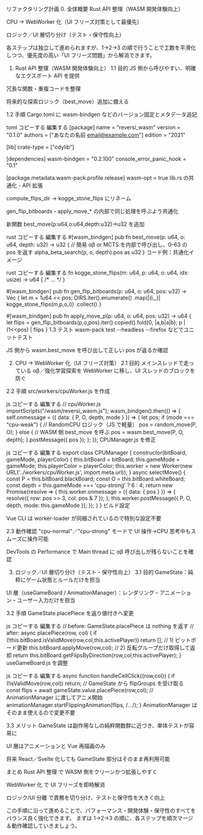 リファクタリング計画
0. 全体概要
Rust API 整理（WASM 開発体験向上）

CPU → WebWorker 化（UI フリーズ対策として最優先）

ロジック／UI 層切り分け（テスト・保守性向上）

各ステップは独立して進められますが、1→2→3 の順で行うことで工数を平滑化しつつ、優先度の高い「UI フリーズ問題」から解消できます。

1. Rust API 整理（WASM 開発体験向上）
1.1 目的
JS 側から呼びやすい、明確なエクスポート API を提供

冗長な関数・重複コードを整理

将来的な探索ロジック（best_move）追加に備える

1.2 手順
Cargo.toml に wasm-bindgen などのバージョン固定とメタデータ追記

toml
コピーする
編集する
[package]
name = "reversi_wasm"
version = "0.1.0"
authors = ["あなたの名前 <email@example.com>"]
edition = "2021"

[lib]
crate-type = ["cdylib"]

[dependencies]
wasm-bindgen = "0.2.100"
console_error_panic_hook = "0.1"

[package.metadata.wasm-pack.profile.release]
wasm-opt = true
lib.rs の共通化・API 拡張

compute_flips_dir → kogge_stone_flips にリネーム

gen_flip_bitboards・apply_move_* の内部で同じ処理を呼ぶよう共通化

新関数 best_move(p:u64,o:u64,depth:u32)->u32 を追加

rust
コピーする
編集する
#[wasm_bindgen]
pub fn best_move(p: u64, o: u64, depth: u32) -> u32 {
    // 簡易 αβ or MCTS を内部で呼び出し、0–63 の pos を返す
    alpha_beta_search(p, o, depth).pos as u32
}
コード例：共通化イメージ

rust
コピーする
編集する
fn kogge_stone_flips(m: u64, p: u64, o: u64, idx: usize) -> u64 { /* … */ }

#[wasm_bindgen]
pub fn gen_flip_bitboards(p: u64, o: u64, pos: u32) -> Vec<u64> {
  let m = 1u64 << pos;
  DIRS.iter().enumerate()
      .map(|(i,_)| kogge_stone_flips(m,p,o,i))
      .collect()
}

#[wasm_bindgen]
pub fn apply_move_p(p: u64, o: u64, pos: u32) -> u64 {
  let flips = gen_flip_bitboards(p,o,pos).iter().copied().fold(0, |a,b|a|b);
  p | (1<<pos) | flips
}
1.3 テスト
wasm-pack test --headless --firefox などでユニットテスト

JS 側から wasm.best_move を呼び出して正しい pos が返るか確認

2. CPU → WebWorker 化（UI フリーズ対策）
2.1 目的
メインスレッドで走っている αβ／強化学習探索を WebWorker に移し、UI スレッドのブロックを防ぐ

2.2 手順
src/workers/cpuWorker.js を作成

js
コピーする
編集する
// cpuWorker.js
importScripts("/wasm/reversi_wasm.js");
wasm_bindgen().then(() => {
  self.onmessage = ({ data: { P, O, depth, mode } }) => {
    let pos;
    if (mode === "cpu-weak") {
      // RandomCPU ロジック（JS で軽量）
      pos = random_move(P, O);
    } else {
      // WASM 側 best_move を呼ぶ
      pos = wasm.best_move(P, O, depth);
    }
    postMessage({ pos });
  };
});
CPUManager.js を修正

js
コピーする
編集する
export class CPUManager {
  constructor(bitBoard, gameMode, playerColor) {
    this.bitBoard = bitBoard;
    this.gameMode  = gameMode;
    this.playerColor = playerColor;
    this.worker = new Worker(new URL('../workers/cpuWorker.js', import.meta.url));
  }
  async selectMove() {
    const P = this.bitBoard.blackBoard;
    const O = this.bitBoard.whiteBoard;
    const depth = this.gameMode === 'cpu-strong' ? 6 : 4;
    return new Promise(resolve => {
      this.worker.onmessage = ({ data: { pos } }) => {
        resolve({ row: pos >> 3, col: pos & 7 });
      };
      this.worker.postMessage({ P, O, depth, mode: this.gameMode });
    });
  }
}
ビルド設定

Vue CLI は worker-loader が同梱されているので特別な設定不要

2.3 動作確認
"cpu-normal"／"cpu-strong" モードで UI 操作→CPU 思考中もスムーズに操作可能

DevTools の Performance で Main thread に αβ 呼び出しが残らないことを確認

3. ロジック／UI 層切り分け（テスト・保守性向上）
3.1 目的
GameState：純粋にゲーム状態とルールだけを担当

UI 層（useGameBoard / AnimationManager）：レンダリング・アニメーション・ユーザー入力だけを担当

3.2 手順
GameState.placePiece を返り値付きへ変更

js
コピーする
編集する
// before: GameState.placePiece は nothing を返す
// after:
async placePiece(row, col) {
  if (!this.bitBoard.isValidMove(row,col,this.activePlayer)) return [];
  // 1) ビットボード更新
  this.bitBoard.applyMove(row,col);
  // 2) 反転グループだけ取得して返却
  return this.bitBoard.getFlipsByDirection(row,col,this.activePlayer);
}
useGameBoard.js を調整

js
コピーする
編集する
async function handleCellClick({row,col}) {
  if (!isValidMove(row,col)) return;
  // GameState から flipGroups を受け取る
  const flips = await gameState.value.placePiece(row,col);
  // AnimationManager に渡してアニメ開始
  animationManager.startFlippingAnimation(flips, /*…*/);
}
AnimationManager はそのまま使えるので変更不要

3.3 メリット
GameState は副作用なしの純粋関数群に近づき、単体テストが容易に

UI 層はアニメーションと Vue 再描画のみ

将来 React／Svelte 化しても GameState 部分はそのまま再利用可能

まとめ
Rust API 整理 で WASM 側をクリーンかつ拡張しやすく

WebWorker 化 で UI フリーズを即時解消

ロジック/UI 分離 で責務を切り分け、テストと保守性を大きく向上

この手順に沿って進めることで、パフォーマンス・開発体験・保守性のすべてをバランス良く強化できます。
まずは 1→2→3 の順に、各ステップを順次マージ＆動作確認していきましょう。
